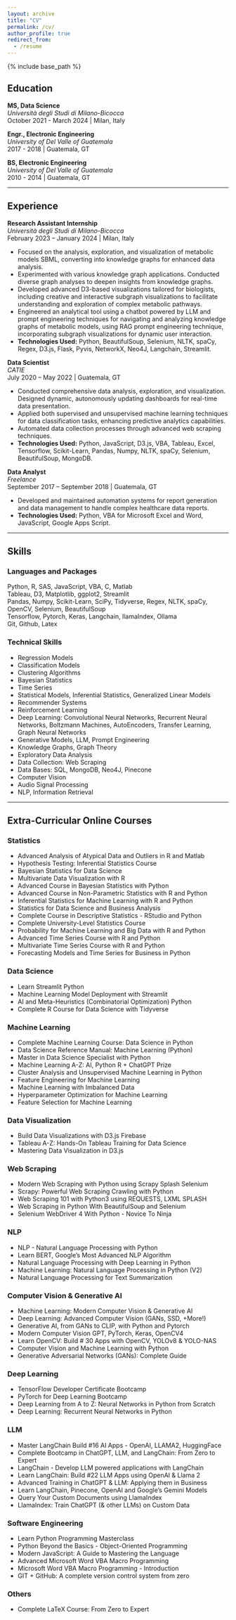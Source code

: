 ```yaml
---
layout: archive
title: "CV"
permalink: /cv/
author_profile: true
redirect_from:
  - /resume
---
```


{% include base_path %}



## Education

**MS, Data Science**  
*Università degli Studi di Milano-Bicocca*  
October 2021 - March 2024 | Milan, Italy

**Engr., Electronic Engineering**  
*University of Del Valle of Guatemala*  
2017 - 2018 | Guatemala, GT

**BS, Electronic Engineering**  
*University of Del Valle of Guatemala*  
2010 - 2014 | Guatemala, GT

---

## Experience

**Research Assistant Internship**  
*Università degli Studi di Milano-Bicocca*  
February 2023 – January 2024 | Milan, Italy

- Focused on the analysis, exploration, and visualization of metabolic models SBML, converting into knowledge graphs for enhanced data analysis.
- Experimented with various knowledge graph applications. Conducted diverse graph analyses to deepen insights from knowledge graphs.
- Developed advanced D3-based visualizations tailored for biologists, including creative and interactive subgraph visualizations to facilitate understanding and exploration of complex metabolic pathways.
- Engineered an analytical tool using a chatbot powered by LLM and prompt engineering techniques for navigating and analyzing knowledge graphs of metabolic models, using RAG prompt engineering technique, incorporating subgraph visualizations for dynamic user interaction.
- **Technologies Used:** Python, BeautifulSoup, Selenium, NLTK, spaCy, Regex, D3.js, Flask, Pyvis, NetworkX, Neo4J, Langchain, Streamlit.

**Data Scientist**  
*CATIE*  
July 2020 – May 2022 | Guatemala, GT

- Conducted comprehensive data analysis, exploration, and visualization. Designed dynamic, autonomously updating dashboards for real-time data presentation.
- Applied both supervised and unsupervised machine learning techniques for data classification tasks, enhancing predictive analytics capabilities.
- Automated data collection processes through advanced web scraping techniques.
- **Technologies Used:** Python, JavaScript, D3.js, VBA, Tableau, Excel, Tensorflow, Scikit-Learn, Pandas, Numpy, NLTK, spaCy, Selenium, BeautifulSoup, MongoDB.

**Data Analyst**  
*Freelance*  
September 2017 – September 2018 | Guatemala, GT

- Developed and maintained automation systems for report generation and data management to handle complex healthcare data reports.
- **Technologies Used:** Python, VBA for Microsoft Excel and Word, JavaScript, Google Apps Script.

---

## Skills

### Languages and Packages
Python, R, SAS, JavaScript, VBA, C, Matlab  
Tableau, D3, Matplotlib, ggplot2, Streamlit  
Pandas, Numpy, Scikit-Learn, SciPy, Tidyverse, Regex, NLTK, spaCy, OpenCV, Selenium, BeautifulSoup  
Tensorflow, Pytorch, Keras, Langchain, llamaIndex, Ollama  
Git, Github, Latex

### Technical Skills
- Regression Models
- Classification Models
- Clustering Algorithms
- Bayesian Statistics
- Time Series
- Statistical Models, Inferential Statistics, Generalized Linear Models
- Recommender Systems
- Reinforcement Learning
- Deep Learning: Convolutional Neural Networks, Recurrent Neural Networks, Boltzmann Machines, AutoEncoders, Transfer Learning, Graph Neural Networks
- Generative Models, LLM, Prompt Engineering
- Knowledge Graphs, Graph Theory
- Exploratory Data Analysis
- Data Collection: Web Scraping
- Data Bases: SQL, MongoDB, Neo4J, Pinecone
- Computer Vision
- Audio Signal Processing
- NLP, Information Retrieval

---

## Extra-Curricular Online Courses

### Statistics
- Advanced Analysis of Atypical Data and Outliers in R and Matlab
- Hypothesis Testing: Inferential Statistics Course
- Bayesian Statistics for Data Science
- Multivariate Data Visualization with R
- Advanced Course in Bayesian Statistics with Python
- Advanced Course in Non-Parametric Statistics with R and Python
- Inferential Statistics for Machine Learning with R and Python
- Statistics for Data Science and Business Analysis
- Complete Course in Descriptive Statistics - RStudio and Python
- Complete University-Level Statistics Course
- Probability for Machine Learning and Big Data with R and Python
- Advanced Time Series Course with R and Python
- Multivariate Time Series Course with R and Python
- Forecasting Models and Time Series for Business in Python

### Data Science
- Learn Streamlit Python
- Machine Learning Model Deployment with Streamlit
- AI and Meta-Heuristics (Combinatorial Optimization) Python
- Complete R Course for Data Science with Tidyverse

### Machine Learning
- Complete Machine Learning Course: Data Science in Python
- Data Science Reference Manual: Machine Learning (Python)
- Master in Data Science Specialist with Python
- Machine Learning A-Z: AI, Python R + ChatGPT Prize
- Cluster Analysis and Unsupervised Machine Learning in Python
- Feature Engineering for Machine Learning
- Machine Learning with Imbalanced Data
- Hyperparameter Optimization for Machine Learning
- Feature Selection for Machine Learning

### Data Visualization
- Build Data Visualizations with D3.js Firebase
- Tableau A-Z: Hands-On Tableau Training for Data Science
- Mastering Data Visualization in D3.js

### Web Scraping
- Modern Web Scraping with Python using Scrapy Splash Selenium
- Scrapy: Powerful Web Scraping Crawling with Python
- Web Scraping 101 with Python3 using REQUESTS, LXML SPLASH
- Web Scraping in Python With BeautifulSoup and Selenium
- Selenium WebDriver 4 With Python - Novice To Ninja

### NLP
- NLP - Natural Language Processing with Python
- Learn BERT, Google’s Most Advanced NLP Algorithm
- Natural Language Processing with Deep Learning in Python
- Machine Learning: Natural Language Processing in Python (V2)
- Natural Language Processing for Text Summarization

### Computer Vision & Generative AI
- Machine Learning: Modern Computer Vision & Generative AI
- Deep Learning: Advanced Computer Vision (GANs, SSD, +More!)
- Generative AI, from GANs to CLIP, with Python and Pytorch
- Modern Computer Vision GPT, PyTorch, Keras, OpenCV4
- Learn OpenCV: Build # 30 Apps with OpenCV, YOLOv8 & YOLO-NAS
- Computer Vision and Machine Learning with Python
- Generative Adversarial Networks (GANs): Complete Guide

### Deep Learning
- TensorFlow Developer Certificate Bootcamp
- PyTorch for Deep Learning Bootcamp
- Deep Learning from A to Z: Neural Networks in Python from Scratch
- Deep Learning: Recurrent Neural Networks in Python

### LLM
- Master LangChain Build #16 AI Apps - OpenAI, LLAMA2, HuggingFace
- Complete Bootcamp in ChatGPT, LLM, and LangChain: From Zero to Expert
- LangChain - Develop LLM powered applications with LangChain
- Learn LangChain: Build #22 LLM Apps using OpenAI & Llama 2
- Advanced Training in ChatGPT & LLM: Applying them in Business
- Learn LangChain, Pinecone, OpenAI and Google’s Gemini Models
- Query Your Custom Documents using LlamaIndex
- LlamaIndex: Train ChatGPT (& other LLMs) on Custom Data

### Software Engineering
- Learn Python Programming Masterclass
- Python Beyond the Basics - Object-Oriented Programming
- Modern JavaScript: A Guide to Mastering the Language
- Advanced Microsoft Word VBA Macro Programming
- Microsoft Word VBA Macro Programming - Introduction
- GIT + GitHub: A complete version control system from zero

### Others
- Complete LaTeX Course: From Zero to Expert

